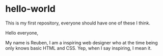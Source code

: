 # hello-world
This is my first repository, everyone should have one of these I think. 

Hello everyone, 

My name is Reuben, I am a inspiring web designer who at the time being only knows basic HTML and CSS. Yep, when I say inspiring, I mean it. 
